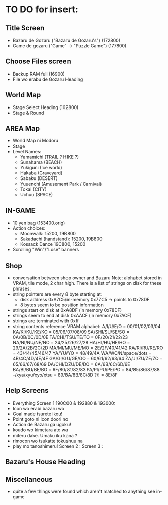# TO DO for insert:

## Title Screen

- Bazaru de Gozaru ("Bazaru de Gozaru's")  (172800)
- Game de gozaru ("Game" -> "Puzzle Game") (177800)

## Choose Files screen

- Backup RAM full (16900)
- File wo erabu de Gozaru Heading

## World Map

- Stage Select Heading (162800)
- Stage & Round

## AREA Map

- World Map ni Modoru
- Stage
- Level Names:
  - Yamamichi  (TRAIL ?  HIKE ?)
  - Sunahama (BEACH)
  - Yukiguni (Ice world)
  - Hakaba (Graveyard)
  - Sabaku (DESERT)
  - Yuuenchi (Amusement Park / Carnival)
  - Tokai (CITY)
  - Uchuu (SPACE)

## IN-GAME

- 10 yen bag (153400.orig)
- Action choices:
  - Moonwalk: 15200, 19B800
  - Sakadachi (handstand): 15200, 19B800
  - Kossack Dance 19C800, 15200
- Scrolling "Win"/"Lose" banners

## Shop

- conversation between shop owner and Bazaru
Note: alphabet stored in VRAM, tile mode, 2 char high.
There is a list of strings on disk for these phrases:
- string pointers are every 8 byte starting at:
  - disk address 0xA7C5/in-memory 0x77C5 -> points to 0x78DF
  - 8 bytes seem to be position information
- strings start on disk at 0xA8DF (in memory 0x78DF)
- strings seem to end at disk 0xAACF (in memory 0x7ACF)
- strings are terminated with 0xff
- string contents reference VRAM alphabet:
  A/I/U/E/O          = 00/01/02/03/04 
  KA/KI/KU/KE/KO     = 05/06/07/08/09 
  SA/SHI/SU/SE/SO    = 0A/0B/0C/0D/0E 
  TA/CHI/TSU/TE/TO   = 0F/20/21/22/23 
  NA/NI/NU/NE/NO     = 24/25/26/27/28 
  HA/HI/HU/HE/HO     = 29/2A/2B/2C/2D 
  MA/MI/MU/ME/MO     = 2E/2F/40/41/42 
  RA/RI/RU/RE/RO     = 43/44/45/46/47 
  YA/YU/YO           = 48/49/4A
  WA/WO/N/space/dots = 4B/4C/4D/4E/4F
  GA/GI/GU/GE/GO     = 60/61/62/63/64 
  ZA/JI/ZU/ZE/ZO     = 65/66/67/68/69 
  DA/CHI/DZU/DE/DO   = 6A/6B/6C/6D/6E 
  BA/BI/BU/BE/BO     = 6F/80/81/82/83 
  PA/PI/PU/PE/PO     = 84/85/86/87/88 
  -/xya/xyu/xyo/xtsu = 89/8A/8B/8C/8D
  ?/!                = 8E/8F

## Help Screens

- Everything
Screen 1 190C00 & 192880 & 193000: 
- Icon wo erabi bazaru wo
- Goal made tsurete ikou!
- Point goto ni Icon doori no
- Action de Bazaru ga ugoku!
- koudo wo kimetara ato wa
- miteru dake. Umaku iku kana ?
- rimocon wo tsukatte tokushuu na
- play mo tanoshimeru!
Screen 2 : 
Screen 3 :

## Bazaru's House Heading


## Miscellaneous

- quite a few things were found which aren't matched to anything see in-game
